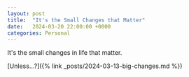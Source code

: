 ```yaml
---
layout: post
title:  "It's the Small Changes that Matter"
date:   2024-03-20 22:00:00 +0000
categories: Personal
---
```


It's the small changes in life that matter.

[Unless...?]({% link _posts/2024-03-13-big-changes.md %})
